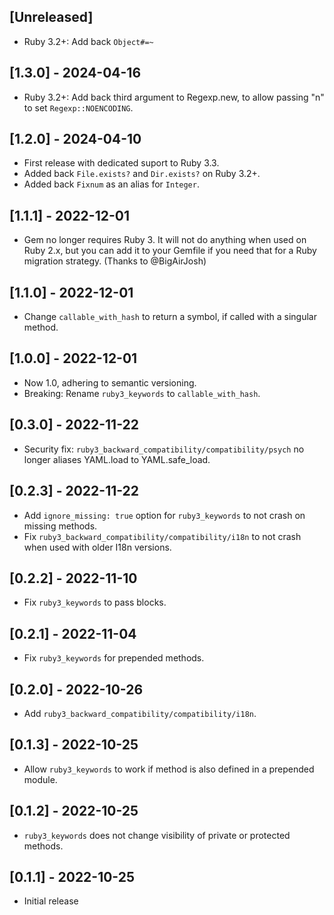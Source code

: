 ## [Unreleased]

- Ruby 3.2+: Add back `Object#=~`

## [1.3.0] - 2024-04-16

- Ruby 3.2+: Add back third argument to Regexp.new, to allow passing "n" to set `Regexp::NOENCODING`.

## [1.2.0] - 2024-04-10

- First release with dedicated suport to Ruby 3.3.
- Added back `File.exists?` and `Dir.exists?` on Ruby 3.2+.
- Added back `Fixnum` as an alias for `Integer`.

## [1.1.1] - 2022-12-01

- Gem no longer requires Ruby 3. It will not do anything when used on Ruby 2.x, but you can add it to your Gemfile if you need that for a Ruby migration strategy. (Thanks to @BigAirJosh)

## [1.1.0] - 2022-12-01

- Change `callable_with_hash` to return a symbol, if called with a singular method.

## [1.0.0] - 2022-12-01

- Now 1.0, adhering to semantic versioning.
- Breaking: Rename `ruby3_keywords` to `callable_with_hash`.

## [0.3.0] - 2022-11-22

- Security fix: `ruby3_backward_compatibility/compatibility/psych` no longer aliases YAML.load to YAML.safe_load.

## [0.2.3] - 2022-11-22

- Add `ignore_missing: true` option for `ruby3_keywords` to not crash on missing methods.
- Fix `ruby3_backward_compatibility/compatibility/i18n` to not crash when used with older I18n versions.

## [0.2.2] - 2022-11-10

- Fix `ruby3_keywords` to pass blocks.

## [0.2.1] - 2022-11-04

- Fix `ruby3_keywords` for prepended methods.

## [0.2.0] - 2022-10-26

- Add `ruby3_backward_compatibility/compatibility/i18n`.

## [0.1.3] - 2022-10-25

- Allow `ruby3_keywords` to work if method is also defined in a prepended module.

## [0.1.2] - 2022-10-25

- `ruby3_keywords` does not change visibility of private or protected methods.

## [0.1.1] - 2022-10-25

- Initial release
